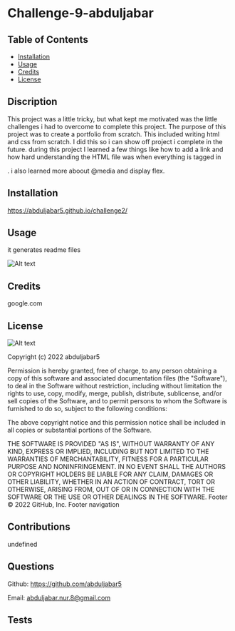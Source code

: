 
# Challenge-9-abduljabar

## Table of Contents

- [Installation](#Installation)
- [Usage](#Usage)
- [Credits](#Credits)
- [License](#License)

## Discription
This project was a little tricky, but what kept me motivated was the little challenges i had to overcome to complete this project. The purpose of this project was to create a portfolio from scratch. This included writing html and css from scratch. I did this so i can show off project i complete in the future. during this project I learned a few things like how to add a link and how hard understanding the HTML file was when everything is tagged in<div>. i also learned more aboout @media and display flex.

## Installation

https://abduljabar5.github.io/challenge2/

## Usage

it generates readme files

![Alt text](assets/img/portfolio.png)

## Credits
google.com

## License

![Alt text](https://img.shields.io/github/license/abduljabar5/Challenge-9-abduljabar)

Copyright (c) 2022 abduljabar5

Permission is hereby granted, free of charge, to any person obtaining a copy
of this software and associated documentation files (the "Software"), to deal
in the Software without restriction, including without limitation the rights
to use, copy, modify, merge, publish, distribute, sublicense, and/or sell
copies of the Software, and to permit persons to whom the Software is
furnished to do so, subject to the following conditions:

The above copyright notice and this permission notice shall be included in all
copies or substantial portions of the Software.

THE SOFTWARE IS PROVIDED "AS IS", WITHOUT WARRANTY OF ANY KIND, EXPRESS OR
IMPLIED, INCLUDING BUT NOT LIMITED TO THE WARRANTIES OF MERCHANTABILITY,
FITNESS FOR A PARTICULAR PURPOSE AND NONINFRINGEMENT. IN NO EVENT SHALL THE
AUTHORS OR COPYRIGHT HOLDERS BE LIABLE FOR ANY CLAIM, DAMAGES OR OTHER
LIABILITY, WHETHER IN AN ACTION OF CONTRACT, TORT OR OTHERWISE, ARISING FROM,
OUT OF OR IN CONNECTION WITH THE SOFTWARE OR THE USE OR OTHER DEALINGS IN THE
SOFTWARE.
Footer
© 2022 GitHub, Inc.
Footer navigation

## Contributions

undefined

## Questions

Github: https://github.com/abduljabar5

Email: abduljabar.nur.8@gmail.com

## Tests



